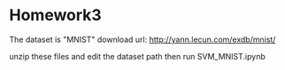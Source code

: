 # Homework3
The dataset is "MNIST"
download url: http://yann.lecun.com/exdb/mnist/

unzip these files and edit the dataset path
then run SVM_MNIST.ipynb
